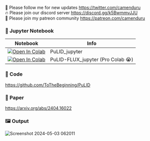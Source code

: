 🐣 Please follow me for new updates https://twitter.com/camenduru <br />
🔥 Please join our discord server https://discord.gg/k5BwmmvJJU <br />
🥳 Please join my patreon community https://patreon.com/camenduru <br />

### 🍊 Jupyter Notebook

| Notebook | Info
| --- | --- |
[![Open In Colab](https://colab.research.google.com/assets/colab-badge.svg)](https://colab.research.google.com/github/camenduru/PuLID-jupyter/blob/main/PuLID_jupyter.ipynb) | PuLID_jupyter
[![Open In Colab](https://colab.research.google.com/assets/colab-badge.svg)](https://colab.research.google.com/github/camenduru/PuLID-jupyter/blob/main/PuLID-FLUX_jupyter.ipynb) | PuLID-FLUX_jupyter (Pro Colab 😭)

### 🧬 Code
https://github.com/ToTheBeginning/PuLID

### 📄 Paper
https://arxiv.org/abs/2404.16022

### 🖼 Output
![Screenshot 2024-05-03 062011](https://github.com/camenduru/PuLID-jupyter/assets/54370274/1a2ebc6f-e2af-4fc0-b935-ae22a6ee0b45)
